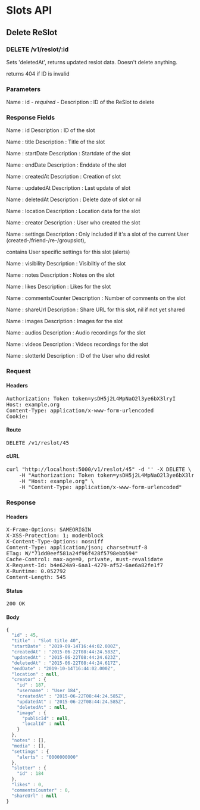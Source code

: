 # Slots API

## Delete ReSlot

### DELETE /v1/reslot/:id

Sets &#39;deletedAt&#39;, returns updated reslot data. Doesn&#39;t delete anything.

returns 404 if ID is invalid

### Parameters

Name : id *- required -*
Description : ID of the ReSlot to delete


### Response Fields

Name : id
Description : ID of the slot

Name : title
Description : Title of the slot

Name : startDate
Description : Startdate of the slot

Name : endDate
Description : Enddate of the slot

Name : createdAt
Description : Creation of slot

Name : updatedAt
Description : Last update of slot

Name : deletedAt
Description : Delete date of slot or nil

Name : location
Description : Location data for the slot

Name : creator
Description : User who created the slot

Name : settings
Description : Only included if it&#39;s a slot of the current User (created-/friend-/re-/groupslot),

contains User specific settings for this slot (alerts)

Name : visibility
Description : Visibiltiy of the slot

Name : notes
Description : Notes on the slot

Name : likes
Description : Likes for the slot

Name : commentsCounter
Description : Number of comments on the slot

Name : shareUrl
Description : Share URL for this slot, nil if not yet shared

Name : images
Description : Images for the slot

Name : audios
Description : Audio recordings for the slot

Name : videos
Description : Videos recordings for the slot

Name : slotterId
Description : ID of the User who did reslot

### Request

#### Headers

<pre>Authorization: Token token=ysDH5j2L4MpNaO2l3ye6bX3lryI
Host: example.org
Content-Type: application/x-www-form-urlencoded
Cookie: </pre>

#### Route

<pre>DELETE /v1/reslot/45</pre>

#### cURL

<pre class="request">curl &quot;http://localhost:5000/v1/reslot/45&quot; -d &#39;&#39; -X DELETE \
	-H &quot;Authorization: Token token=ysDH5j2L4MpNaO2l3ye6bX3lryI&quot; \
	-H &quot;Host: example.org&quot; \
	-H &quot;Content-Type: application/x-www-form-urlencoded&quot;</pre>

### Response

#### Headers

<pre>X-Frame-Options: SAMEORIGIN
X-XSS-Protection: 1; mode=block
X-Content-Type-Options: nosniff
Content-Type: application/json; charset=utf-8
ETag: W/&quot;71dd0eef581a24f96f428f5798ebb594&quot;
Cache-Control: max-age=0, private, must-revalidate
X-Request-Id: b4e624a9-6aa1-4279-af52-6ae6a82fe1f7
X-Runtime: 0.052792
Content-Length: 545</pre>

#### Status

<pre>200 OK</pre>

#### Body

```javascript
{
  "id" : 45,
  "title" : "Slot title 40",
  "startDate" : "2019-09-14T16:44:02.000Z",
  "createdAt" : "2015-06-22T08:44:24.583Z",
  "updatedAt" : "2015-06-22T08:44:24.623Z",
  "deletedAt" : "2015-06-22T08:44:24.617Z",
  "endDate" : "2019-10-14T16:44:02.000Z",
  "location" : null,
  "creator" : {
    "id" : 187,
    "username" : "User 184",
    "createdAt" : "2015-06-22T08:44:24.585Z",
    "updatedAt" : "2015-06-22T08:44:24.585Z",
    "deletedAt" : null,
    "image" : {
      "publicId" : null,
      "localId" : null
    }
  },
  "notes" : [],
  "media" : [],
  "settings" : {
    "alerts" : "0000000000"
  },
  "slotter" : {
    "id" : 184
  },
  "likes" : 0,
  "commentsCounter" : 0,
  "shareUrl" : null
}
```
